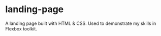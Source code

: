# landing-page
A landing page built with HTML &amp; CSS. Used to demonstrate my skills in Flexbox toolkit.
